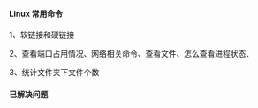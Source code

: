 
#### Linux 常用命令



1、软链接和硬链接  


2、查看端口占用情况、网络相关命令、查看文件、怎么查看进程状态、  


3、统计文件夹下文件个数  


#### 已解决问题  




